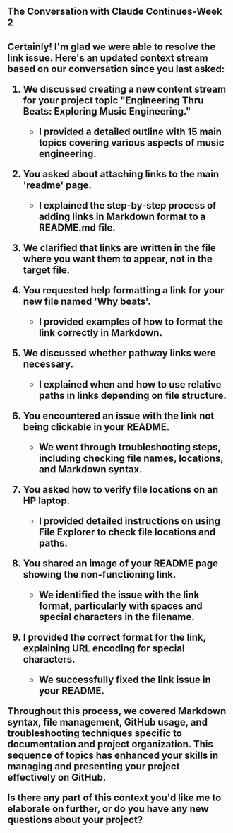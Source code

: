 <h2>The Conversation with Claude Continues-Week 2<h2>





Certainly! I'm glad we were able to resolve the link issue. Here's an updated context stream based on our conversation since you last asked:

1. We discussed creating a new content stream for your project topic "Engineering Thru Beats: Exploring Music Engineering."
   - I provided a detailed outline with 15 main topics covering various aspects of music engineering.

2. You asked about attaching links to the main 'readme' page.
   - I explained the step-by-step process of adding links in Markdown format to a README.md file.

3. We clarified that links are written in the file where you want them to appear, not in the target file.

4. You requested help formatting a link for your new file named 'Why beats'.
   - I provided examples of how to format the link correctly in Markdown.

5. We discussed whether pathway links were necessary.
   - I explained when and how to use relative paths in links depending on file structure.

6. You encountered an issue with the link not being clickable in your README.
   - We went through troubleshooting steps, including checking file names, locations, and Markdown syntax.

7. You asked how to verify file locations on an HP laptop.
   - I provided detailed instructions on using File Explorer to check file locations and paths.

8. You shared an image of your README page showing the non-functioning link.
   - We identified the issue with the link format, particularly with spaces and special characters in the filename.

9. I provided the correct format for the link, explaining URL encoding for special characters.
   - We successfully fixed the link issue in your README.

Throughout this process, we covered Markdown syntax, file management, GitHub usage, and troubleshooting techniques specific to documentation and project organization. This sequence of topics has enhanced your skills in managing and presenting your project effectively on GitHub.

Is there any part of this context you'd like me to elaborate on further, or do you have any new questions about your project?
